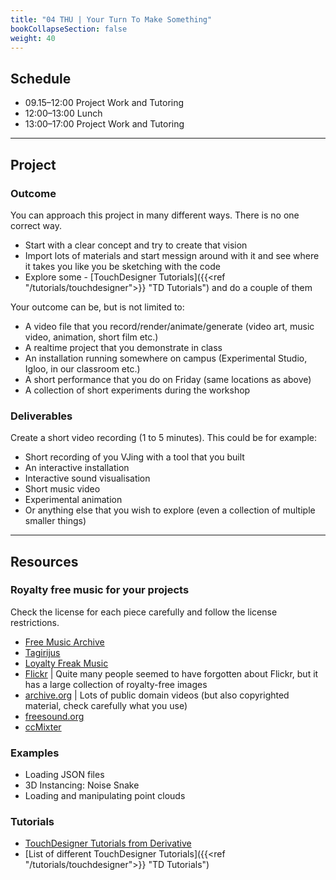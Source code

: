 ```yaml
---
title: "04 THU | Your Turn To Make Something"
bookCollapseSection: false
weight: 40
---
```


## Schedule

- 09.15–12:00 Project Work and Tutoring
- 12:00–13:00 Lunch
- 13:00–17:00 Project Work and Tutoring

---

## Project

### Outcome

You can approach this project in many different ways. There is no one correct way.

- Start with a clear concept and try to create that vision
- Import lots of materials and start messign around with it and see where it takes you like you be sketching with the code
- Explore some - [TouchDesigner Tutorials]({{<ref "/tutorials/touchdesigner">}} "TD Tutorials") and do a couple of them

Your outcome can be, but is not limited to:

- A video file that you record/render/animate/generate (video art, music video, animation, short film etc.)
- A realtime project that you demonstrate in class
- An installation running somewhere on campus (Experimental Studio, Igloo, in our classroom etc.)
- A short performance that you do on Friday (same locations as above)
- A collection of short experiments during the workshop

### Deliverables

Create a short video recording (1 to 5 minutes). This could be for example:

- Short recording of you VJing with a tool that you built
- An interactive installation
- Interactive sound visualisation
- Short music video
- Experimental animation
- Or anything else that you wish to explore (even a collection of multiple smaller things)

---

## Resources

### Royalty free music for your projects

Check the license for each piece carefully and follow the license restrictions.

- [Free Music Archive](https://freemusicarchive.org/)
- [Tagirijus](https://music.tagirijus.de/?cc=1)
- [Loyalty Freak Music](https://loyaltyfreakmusic.com/music/)
- [Flickr](https://www.flickr.com/) | Quite many people seemed to have forgotten about Flickr, but it has a large collection of royalty-free images
- [archive.org](https://archive.org/) | Lots of public domain videos (but also copyrighted material, check carefully what you use)
- [freesound.org](https://freesound.org/)
- [ccMixter](https://ccmixter.org/)

### Examples

- Loading JSON files
- 3D Instancing: Noise Snake
- Loading and manipulating point clouds

### Tutorials

- [TouchDesigner Tutorials from Derivative](https://learn.derivative.ca/)
- [List of different TouchDesigner Tutorials]({{<ref "/tutorials/touchdesigner">}} "TD Tutorials") 